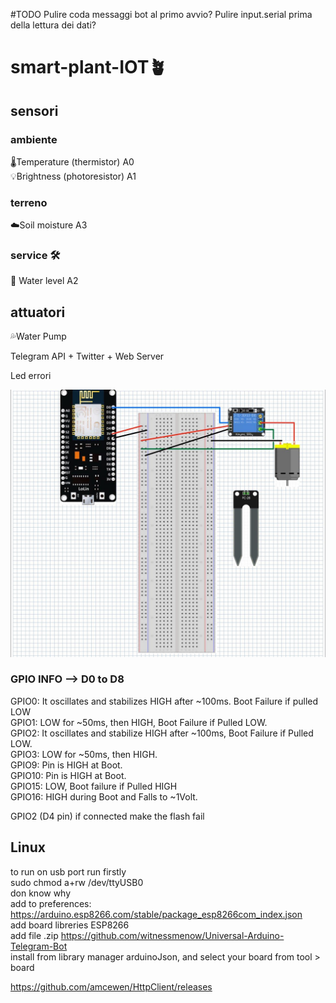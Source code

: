 #TODO
Pulire coda messaggi bot al primo avvio?
Pulire input.serial prima della lettura dei dati?


# smart-plant-IOT🪴


## sensori
### ambiente
🌡️Temperature (thermistor) A0 <br /> 
💡Brightness (photoresistor) A1 <br />

### terreno
☁️Soil moisture A3

### service 🛠️
🌊 Water level A2

## attuatori
💦Water Pump


Telegram API + Twitter + Web Server



Led errori


![Alt text](img/circuito.jpg?raw=true "Title")




### GPIO INFO --> D0 to D8
GPIO0: It oscillates and stabilizes HIGH after ~100ms. Boot Failure if pulled LOW <br />
GPIO1: LOW for ~50ms, then HIGH, Boot Failure if Pulled LOW. <br />
GPIO2: It oscillates and stabilize HIGH after ~100ms, Boot Failure if Pulled LOW. <br />
GPIO3: LOW for ~50ms, then HIGH. <br />
GPIO9: Pin is HIGH at Boot. <br />
GPIO10: Pin is HIGH at Boot. <br />
GPIO15: LOW, Boot failure if Pulled HIGH <br/>
GPIO16: HIGH during Boot and Falls to ~1Volt. <br/>

GPIO2 (D4 pin) if connected make the flash fail

## Linux
to run on usb port run firstly <br/>
sudo chmod a+rw /dev/ttyUSB0 <br/>
don know why <br/>
add to preferences: https://arduino.esp8266.com/stable/package_esp8266com_index.json <br/>
add board libreries ESP8266 <br/>
add file .zip https://github.com/witnessmenow/Universal-Arduino-Telegram-Bot <br/>
install from library manager arduinoJson, and select your board from tool > board <br/>


https://github.com/amcewen/HttpClient/releases <br/>

